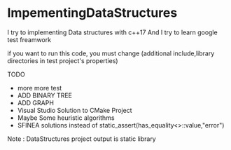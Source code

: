# ImpementingDataStructures

I try to implementing Data structures with c++17 And I try to learn google test freamwork

if you want to run this code, you must change (additional include,library directories in test project's properties)

TODO
  * more more test
  * ADD BINARY TREE
  * ADD GRAPH
  * Visual Studio Solution to CMake Project
  * Maybe Some heuristic algorithms
  * SFINEA solutions instead of static_assert(has_equality<<T>>::value,"error")  
 
Note : DataStructures project output is static library 
